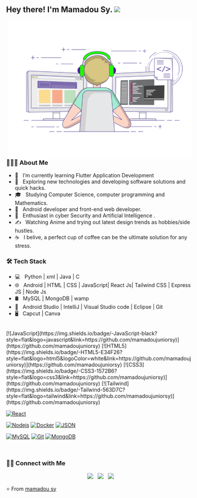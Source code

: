 <h2> Hey there! I'm Mamadou Sy. <img src="https://github.com/souvikguria98/souvikguria98/blob/master/Hi.gif" width="25"></h2>
<img align="right" alt="GIF" src="https://raw.githubusercontent.com/devSouvik/devSouvik/master/gif3.gif" width="500"/>

<h3> 👨🏻‍💻 About Me </h3>

- 🔭 &nbsp; I’m currently learning Flutter Application Development
- 🤔 &nbsp; Exploring new technologies and developing software solutions and quick hacks.
- 🎓 &nbsp; Studying Computer Science, computer programming and Mathematics.
- 💼 &nbsp; Android developer and front-end web developer.
- 🌱 &nbsp; Enthusiast in cyber Security and Artificial Intelligence .
- ✍️ &nbsp; Watching Anime and trying out latest design trends as hobbies/side hustles.
- ☕ &nbsp; I belive, a perfect cup of coffee can be the ultimate solution for any stress. 

<h3>🛠 Tech Stack</h3>

- 💻 &nbsp; Python | xml | Java | C 
- 🌐 &nbsp; Android | HTML | CSS | JavaScript| React Js| Tailwind CSS | Express JS | Node Js 
- 🛢 &nbsp; MySQL | MongoDB | wamp
- 🔧 &nbsp; Android Studio | IntelliJ | Visual Studio code | Eclipse | Git
- 🖥 &nbsp; Capcut | Canva

<br>
[![JavaScript](https://img.shields.io/badge/-JavaScript-black?style=flat&logo=javascript&link=https://github.com/mamadoujuniorsy)](https://github.com/mamadoujuniorsy) 
[![HTML5](https://img.shields.io/badge/-HTML5-E34F26?style=flat&logo=html5&logoColor=white&link=https://github.com/mamadoujuniorsy)](https://github.com/mamadoujuniorsy) 
[![CSS3](https://img.shields.io/badge/-CSS3-1572B6?style=flat&logo=css3&link=https://github.com/mamadoujuniorsy)](https://github.com/mamadoujuniorsy) 
[![Tailwind](https://img.shields.io/badge/-Tailwind-563D7C?style=flat&logo=tailwind&link=https://github.com/mamadoujuniorsy)](https://github.com/mamadoujuniorsy) 

[![React](https://img.shields.io/badge/-React-black?style=flat&logo=react&link=https://github.com/mamadoujuniorsy)](https://github.com/mamadoujuniorsy) 

[![Nodejs](https://img.shields.io/badge/-Nodejs-green?style=flat&logo=Node.js&link=https://github.com/mamadoujuniorsy)](https://github.com/mamadoujuniorsy) 
[![Docker](https://img.shields.io/badge/-Docker-black?style=flat&logo=docker&link=https://github.com/mamadoujuniorsy)](https://github.com/mamadoujuniorsy)
[![JSON](https://img.shields.io/badge/-json-02569B?style=flat&logo=json&link=https://github.com/mamadoujuniorsy)](https://github.com/mamadoujuniorsy)

[![MySQL](https://img.shields.io/badge/-MySQL-black?style=flat&logo=mysql&link=https://github.com/mamadoujuniorsy)](https://github.com/mamadoujuniorsy)
[![Git](https://img.shields.io/badge/-Git-black?style=flat&logo=git&link=https://github.com/mamadoujuniorsy)](https://github.com/mamadoujuniorsy) 
[![MongoDB](https://img.shields.io/badge/-MongoDB-FCA121?style=flat&logo=mongodb&link=https://github.com/mamadoujuniorsy)](https://gitlab.com/mamadoujuniorsy) 

</br>

<h3> 🤝🏻 Connect with Me </h3>

<p align="center">
&nbsp; <a href="https://www.instagram.com/mamadoujunior_sy/" target="_blank" rel="noopener noreferrer"><img src="https://img.icons8.com/plasticine/100/000000/instagram-new.png" width="50" /></a>  
&nbsp; <a href="https://www.linkedin.com/in/mamadou-sy-934b38271/" target="_blank" rel="noopener noreferrer"><img src="https://img.icons8.com/plasticine/100/000000/linkedin.png" width="50" /></a>
&nbsp; <a href="mailto:mamadoujunior2002@gmail.com" target="_blank" rel="noopener noreferrer"><img src="https://img.icons8.com/plasticine/100/000000/gmail.png"  width="50" /></a>
</p>

⭐️ From [mamadou sy](https://github.com/mamadoujuniorsy)
